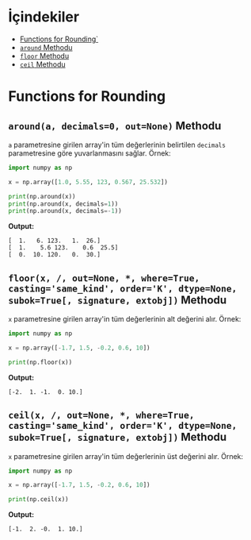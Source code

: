 # İçindekiler

- [Functions for Rounding`](#1)
- [`around` Methodu](#1.1)
- [`floor` Methodu](#1.2)
- [`ceil` Methodu](#1.3)


<h1 id="1">Functions for Rounding</h1>

<h2 id="1.1"><code>around(a, decimals=0, out=None)</code> Methodu</h2>

`a` parametresine girilen array'in tüm değerlerinin belirtilen `decimals` parametresine göre yuvarlanmasını sağlar. Örnek:
```py
import numpy as np

x = np.array([1.0, 5.55, 123, 0.567, 25.532])

print(np.around(x))
print(np.around(x, decimals=1))
print(np.around(x, decimals=-1))
```
**Output:**
```
[  1.   6. 123.   1.  26.]
[  1.    5.6 123.    0.6  25.5]
[  0.  10. 120.   0.  30.]
```

<h2 id="1.2"><code>floor(x, /, out=None, *, where=True, casting='same_kind', order='K', dtype=None, subok=True[, signature, extobj])</code> Methodu</h2>

`x` parametresine girilen array'in tüm değerlerinin alt değerini alır. Örnek:
```py
import numpy as np

x = np.array([-1.7, 1.5, -0.2, 0.6, 10])

print(np.floor(x))
```
**Output:**
```
[-2.  1. -1.  0. 10.]
```

<h2 id="1.3"><code>ceil(x, /, out=None, *, where=True, casting='same_kind', order='K', dtype=None, subok=True[, signature, extobj])</code> Methodu</h2>

`x` parametresine girilen array'in tüm değerlerinin üst değerini alır. Örnek:
```py
import numpy as np

x = np.array([-1.7, 1.5, -0.2, 0.6, 10])

print(np.ceil(x))
```
**Output:**
```
[-1.  2. -0.  1. 10.]
```